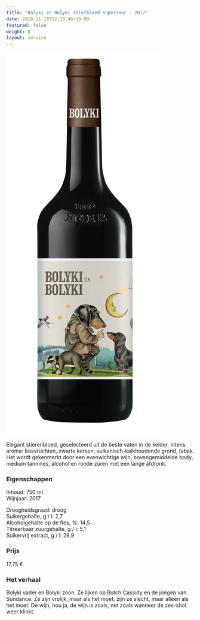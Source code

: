 ```yaml
---
title: "Bolyki en Bolyki stierbloed superieur - 2017"
date: 2018-11-18T12:33:46+10:00
featured: false
weight: 8
layout: service
---
```

![Accounting Services](/images/bolyki08.png)

Elegant stierenbloed, geselecteerd uit de beste vaten in de kelder. Intens aroma:
bosvruchten, zwarte kersen, vulkanisch-kalkhoudende grond, tabak. Het wordt
gekenmerkt door een evenwichtige wijn, bovengemiddelde body, medium tannines,
alcohol en ronde zuren met een lange afdronk.

### Eigenschappen  

Inhoud: 750 ml  
Wijnjaar: 2017  

Droogheidsgraad: droog  
Suikergehalte, g / l: 2,7  
Alcoholgehalte op de fles, %: 14,5  
Titreerbaar zuurgehalte, g / l: 5,1  
Suikervrij extract, g / l: 29,9

### Prijs

17,75 €

### Het verhaal

Bolyki vader en Bolyki zoon. Ze lijken op Butch Cassidy en de jongen van
Sundance. Ze zijn vrolijk, maar als het moet, zijn ze slecht, maar alleen als het
moet. De wijn, nou ja, de wijn is zoals, net zoals wanneer de zes-shot weer klinkt.
